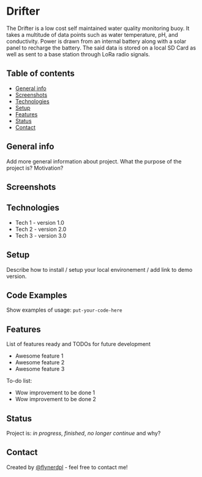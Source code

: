 # Drifter
The Drifter is a low cost self maintained water quality monitoring buoy. It takes a multitude of data 
points such as water temperature, pH, and conductivity. Power is drawn from an internal battery along
with a solar panel to recharge the battery. The said data is stored on a local SD Card as well as 
sent to a base station through LoRa radio signals.

## Table of contents
* [General info](#general-info)
* [Screenshots](#screenshots)
* [Technologies](#technologies)
* [Setup](#setup)
* [Features](#features)
* [Status](#status)
* [Contact](#contact)

## General info
Add more general information about project. What the purpose of the project is? Motivation?

## Screenshots

## Technologies
* Tech 1 - version 1.0
* Tech 2 - version 2.0
* Tech 3 - version 3.0

## Setup
Describe how to install / setup your local environement / add link to demo version.

## Code Examples
Show examples of usage:
`put-your-code-here`

## Features
List of features ready and TODOs for future development
* Awesome feature 1
* Awesome feature 2
* Awesome feature 3

To-do list:
* Wow improvement to be done 1
* Wow improvement to be done 2

## Status
Project is: _in progress_, _finished_, _no longer continue_ and why?

## Contact
Created by [@flynerdpl](https://www.flynerd.pl/) - feel free to contact me!
